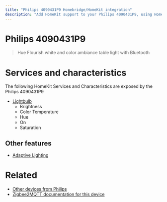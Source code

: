 ```yaml
---
title: "Philips 4090431P9 Homebridge/HomeKit integration"
description: "Add HomeKit support to your Philips 4090431P9, using Homebridge, Zigbee2MQTT and homebridge-z2m."
---
```

<!---
This file has been GENERATED using src/docgen/docgen.ts
DO NOT EDIT THIS FILE MANUALLY!
-->
# Philips 4090431P9
> Hue Flourish white and color ambiance table light with Bluetooth


# Services and characteristics
The following HomeKit Services and Characteristics are exposed by
the Philips 4090431P9

* [Lightbulb](../../light.md)
  * Brightness
  * Color Temperature
  * Hue
  * On
  * Saturation

## Other features
* [Adaptive Lighting](../../light.md)

# Related
* [Other devices from Philips](../index.md#philips)
* [Zigbee2MQTT documentation for this device](https://www.zigbee2mqtt.io/devices/4090431P9.html)